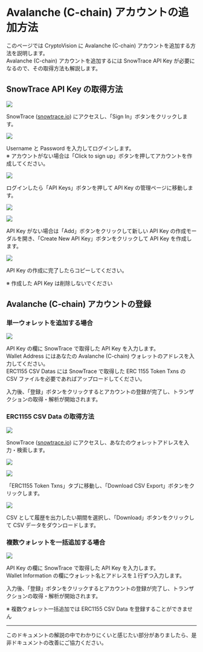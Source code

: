 # Avalanche (C-chain) アカウントの追加方法

このページでは CryptoVision に Avalanche (C-chain) アカウントを追加する方法を説明します。  
Avalanche (C-chain) アカウントを追加するには SnowTrace API Key が必要になるので、その取得方法も解説します。

## SnowTrace API Key の取得方法

![](../../assets/img/snowtrace-apikey-1.jpg)

SnowTrace ([snowtrace.io](https://snowtrace.io)) にアクセスし、「Sign In」ボタンをクリックします。

![](../../assets/img/snowtrace-apikey-2.jpg)

Username と Password を入力してログインします。  
※ アカウントがない場合は「Click to sign up」ボタンを押してアカウントを作成してください。

![](../../assets/img/snowtrace-apikey-3.jpg)

ログインしたら「API Keys」ボタンを押して API Key の管理ページに移動します。

![](../../assets/img/snowtrace-apikey-4.jpg)

![](../../assets/img/snowtrace-apikey-5.jpg)

API Key がない場合は「Add」ボタンをクリックして新しい API Key の作成モーダルを開き、「Create New API Key」ボタンをクリックして API Key を作成します。

![](../../assets/img/snowtrace-apikey-6.jpg)

API Key の作成に完了したらコピーしてください。

※ 作成した API Key は削除しないでください

## Avalanche (C-chain) アカウントの登録

### 単一ウォレットを追加する場合

![](../../assets/img/account-chain-avalanche-c-ja-1.jpg)

API Key の欄に SnowTrace で取得した API Key を入力します。  
Wallet Address にはあなたの Avalanche (C-chain) ウォレットのアドレスを入力してください。  
ERC1155 CSV Datas には SnowTrace で取得した ERC 1155 Token Txns の CSV ファイルを必要であればアップロードしてください。

入力後、「登録」ボタンをクリックするとアカウントの登録が完了し、トランザクションの取得・解析が開始されます。

### ERC1155 CSV Data の取得方法

![](../../assets/img/account-chain-avalanche-c-3.jpg)

SnowTrace ([snowtrace.io](https://snowtrace.io)) にアクセスし、あなたのウォレットアドレスを入力・検索します。

![](../../assets/img/account-chain-avalanche-c-4.jpg)

![](../../assets/img/account-chain-avalanche-c-5.jpg)

「ERC1155 Token Txns」タブに移動し、「Download CSV Export」ボタンをクリックします。

![](../../assets/img/account-chain-avalanche-c-6.jpg)

CSV として履歴を出力したい期間を選択し、「Download」ボタンをクリックして CSV データをダウンロードします。

### 複数ウォレットを一括追加する場合

![](../../assets/img/account-chain-avalanche-c-ja-2.jpg)

API Key の欄に SnowTrace で取得した API Key を入力します。  
Wallet Information の欄にウォレット名とアドレスを１行ずつ入力します。

入力後、「登録」ボタンをクリックするとアカウントの登録が完了し、トランザクションの取得・解析が開始されます。

※ 複数ウォレット一括追加では ERC1155 CSV Data を登録することができません

---

このドキュメントの解説の中でわかりにくいと感じたい部分がありましたら、是非ドキュメントの改善にご協力ください。

